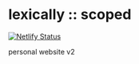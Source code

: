 # lexically :: scoped
[![Netlify Status](https://api.netlify.com/api/v1/badges/a1e2d794-0a15-4a39-ab6c-3b1bd9db65dd/deploy-status)](https://app.netlify.com/sites/prahlad-jasti/deploys)

personal website v2
